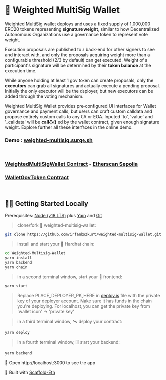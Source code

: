 # 🔶 Weighted MultiSig Wallet

Weighted MultiSig wallet deploys and uses a fixed supply of 1,000,000 ERC20 tokens representing **signature weight**, similar to how Decentralized Autonomous Organizations use a governance token to represent vote weight.

Execution proposals are published to a back-end for other signers to see and interact with, and only the proposals acquiring weight more than a configurable threshold (2/3 by default) can get executed. Weight of a participant's signature will be determined by their **token balance** at the execution time.

While anyone holding at least 1 gov token can create proposals, only the **executors** can grab all signatures and actually execute a pending proposal. Initially the only executor will be the deployer, but new executors can be added through the voting mechanism.

Weighted MultiSig Wallet provides pre-configured UI interfaces for Wallet governance and payment calls, but users can craft custom calldata and propose entirely custom calls to any CA or EOA. Inputed 'to', 'value' and '\_calldata' will be **call{}()** ed by the wallet contract, given enough signature weight. Explore further all these interfaces in the online demo.

### Demo : [weighted-multisig.surge.sh](https://weighted-multisig.surge.sh)

<br>

### [WeightedMultiSigWallet Contract](./packages/hardhat/contracts/WeightedMultiSigWallet.sol) - [Etherscan Sepolia](https://sepolia.etherscan.io/address/0x76D4E44335D50C4e74BB681708a62FE5862671E8)

### [WalletGovToken Contract](./packages/hardhat/contracts/WalletGovToken.sol)

<br>

## 🏄‍♂️ Getting Started Locally

Prerequisites: [Node (v18 LTS)](https://nodejs.org/en/download/) plus [Yarn](https://classic.yarnpkg.com/en/docs/install/) and [Git](https://git-scm.com/downloads)

> clone/fork 👛 weighted-multisig-wallet:

```bash
git clone https://github.com/irfanbozkurt/weighted-multisig-wallet.git
```

> install and start your 👷‍ Hardhat chain:

```bash
cd Weighted-Multisig-Wallet
yarn install
yarn backend
yarn chain
```

> in a second terminal window, start your 📱 frontend:

```bash
yarn start
```

> Replace PLACE_DEPLOYER_PK_HERE in [deploy.js](./packages/hardhat/scripts/deploy.js) file with the private key of your deployer account. Make sure it has funds in the chain you're deploying. For localhost, you can get the private key from 'wallet icon' -> 'private key'

> in a third terminal window, 🛰 deploy your contract:

```bash
yarn deploy
```

> in a fourth terminal window, 🗄 start your backend:

```bash
yarn backend
```

📱 Open http://localhost:3000 to see the app

🚀 Built with [Scaffold-Eth](https://github.com/scaffold-eth/scaffold-eth)

